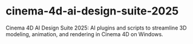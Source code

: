 # cinema-4d-ai-design-suite-2025
Cinema 4D AI Design Suite 2025: AI plugins and scripts to streamline 3D modeling, animation, and rendering in Cinema 4D on Windows.
